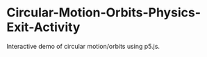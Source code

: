 # Circular-Motion-Orbits-Physics-Exit-Activity
Interactive demo of circular motion/orbits using p5.js.
